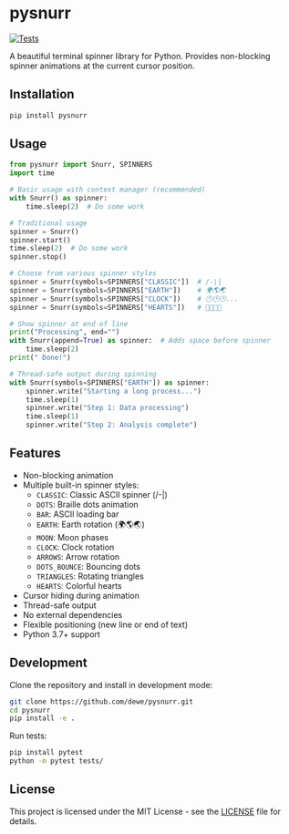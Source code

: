 # pysnurr

[![Tests](https://github.com/dewe/pysnurr/actions/workflows/tests.yml/badge.svg)](https://github.com/dewe/pysnurr/actions/workflows/tests.yml)

A beautiful terminal spinner library for Python. Provides non-blocking spinner animations at the current cursor position.

## Installation

```bash
pip install pysnurr
```

## Usage

```python
from pysnurr import Snurr, SPINNERS
import time

# Basic usage with context manager (recommended)
with Snurr() as spinner:
    time.sleep(2)  # Do some work

# Traditional usage
spinner = Snurr()
spinner.start()
time.sleep(2)  # Do some work
spinner.stop()

# Choose from various spinner styles
spinner = Snurr(symbols=SPINNERS["CLASSIC"])  # /-\|
spinner = Snurr(symbols=SPINNERS["EARTH"])    # 🌍🌎🌏
spinner = Snurr(symbols=SPINNERS["CLOCK"])    # 🕐🕑🕒...
spinner = Snurr(symbols=SPINNERS["HEARTS"])   # 💛💙💜💚

# Show spinner at end of line
print("Processing", end="")
with Snurr(append=True) as spinner:  # Adds space before spinner
    time.sleep(2)
print(" Done!")

# Thread-safe output during spinning
with Snurr(symbols=SPINNERS["EARTH"]) as spinner:
    spinner.write("Starting a long process...")
    time.sleep(1)
    spinner.write("Step 1: Data processing")
    time.sleep(1)
    spinner.write("Step 2: Analysis complete")
```

## Features

- Non-blocking animation
- Multiple built-in spinner styles:
  - `CLASSIC`: Classic ASCII spinner (/-\|)
  - `DOTS`: Braille dots animation
  - `BAR`: ASCII loading bar
  - `EARTH`: Earth rotation (🌍🌎🌏)
  - `MOON`: Moon phases
  - `CLOCK`: Clock rotation
  - `ARROWS`: Arrow rotation
  - `DOTS_BOUNCE`: Bouncing dots
  - `TRIANGLES`: Rotating triangles
  - `HEARTS`: Colorful hearts
- Cursor hiding during animation
- Thread-safe output
- No external dependencies
- Flexible positioning (new line or end of text)
- Python 3.7+ support

## Development

Clone the repository and install in development mode:

```bash
git clone https://github.com/dewe/pysnurr.git
cd pysnurr
pip install -e .
```

Run tests:

```bash
pip install pytest
python -m pytest tests/
```

## License

This project is licensed under the MIT License - see the [LICENSE](LICENSE) file for details.
